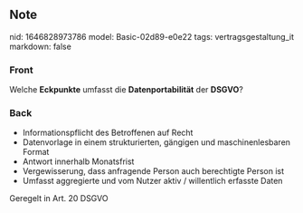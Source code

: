 ## Note
nid: 1646828973786
model: Basic-02d89-e0e22
tags: vertragsgestaltung_it
markdown: false

### Front
Welche <b>Eckpunkte</b> umfasst die <b>Datenportabilität</b> der
<b>DSGVO</b>?

### Back
<ul>
  <li>Informationspflicht des Betroffenen auf Recht
  <li>Datenvorlage in einem strukturierten, gängigen und
  maschinenlesbaren Format
  <li>Antwort innerhalb Monatsfrist
  <li>Vergewisserung, dass anfragende Person auch berechtigte
  Person ist
  <li>Umfasst aggregierte und vom Nutzer aktiv / willentlich
  erfasste Daten
</ul>Geregelt in Art. 20 DSGVO
